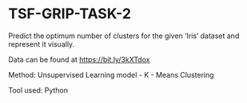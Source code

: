 # TSF-GRIP-TASK-2

Predict the optimum number of clusters for the given ‘Iris’ dataset and represent it visually.

Data can be found at https://bit.ly/3kXTdox

Method: Unsupervised Learning model - K - Means Clustering

Tool used: Python
